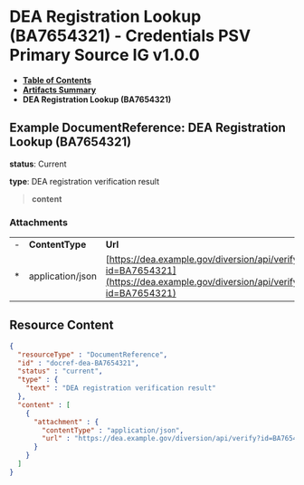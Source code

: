 # DEA Registration Lookup (BA7654321) - Credentials PSV Primary Source IG v1.0.0

* [**Table of Contents**](toc.md)
* [**Artifacts Summary**](artifacts.md)
* **DEA Registration Lookup (BA7654321)**

## Example DocumentReference: DEA Registration Lookup (BA7654321)

**status**: Current

**type**: DEA registration verification result

> **content**

### Attachments

| | | |
| :--- | :--- | :--- |
| - | **ContentType** | **Url** |
| * | application/json | [https://dea.example.gov/diversion/api/verify?id=BA7654321](https://dea.example.gov/diversion/api/verify?id=BA7654321) |




## Resource Content

```json
{
  "resourceType" : "DocumentReference",
  "id" : "docref-dea-BA7654321",
  "status" : "current",
  "type" : {
    "text" : "DEA registration verification result"
  },
  "content" : [
    {
      "attachment" : {
        "contentType" : "application/json",
        "url" : "https://dea.example.gov/diversion/api/verify?id=BA7654321"
      }
    }
  ]
}

```
